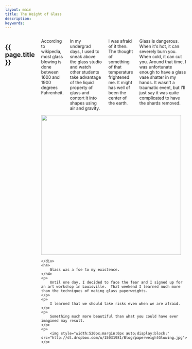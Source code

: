 ```yaml
---
layout: main
title: The Weight of Glass
description:
keywords:
---
```


<div class="sixteen columns">
	<h2>{{ page.title }}</h2>
	<div class="row clearfix">
		<div class="eight columns alpha">
			<p>
				According to wikipedia, most glass blowing is done between 1600 and 1900 degrees Fahrenheit.
			</p>
			<p>
				In my undergrad days, I used to sneak above the glass studio and watch other students take advantage of the liquid property of glass and contort it into shapes using air and gravity.
			</p>
			<p>
				I was afraid of it then.  The thought of something of that temperature frightened me.  It might has well of been the center of the earth.
			</p>
			<p>
				Glass is dangerous.  When it's hot, it can severely burn you.  When cold, it can cut you.  Around that time, I was unfortunate enough to have a glass vase shatter in my hands.  It wasn't a traumatic event, but I'll just say it was quite complicated to have the shards removed.
			</p>
		</div>
		<div class="eight columns omega">
			<img  style="width:460px;" src="http://dl.dropbox.com/u/15031981/Blog/paperweightCloseup.jpg" />
		</div>

	</div>
	<h4>
		Glass was a foe to my existence.
	</h4>
	<p>
		Until one day, I decided to face the fear and I signed up for an art workshop in Louisville.  That weekend I learned much more than the techniques of making glass paperweights.
	</p>
	<p>
		I learned that we should take risks even when we are afraid.  
	</p>
	<p>
		Something much more beautiful than what you could have ever imagined may result.
	</p>
	<p>
		<img style="width:520px;margin:0px auto;display:block;" src="http://dl.dropbox.com/u/15031981/Blog/paperweightGlowing.jpg">
	</p>
</div>
